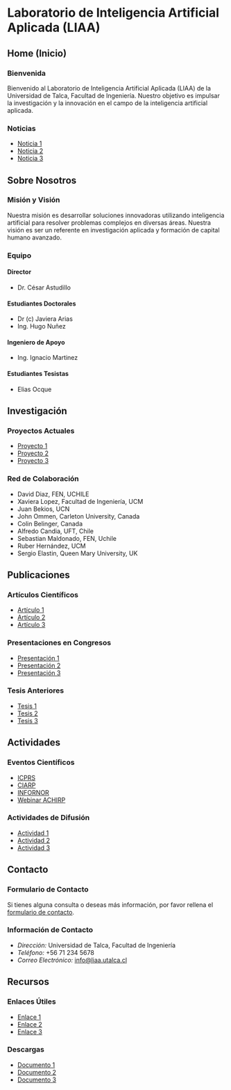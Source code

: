 # Laboratorio de Inteligencia Artificial Aplicada (LIAA)

## Home (Inicio)
### Bienvenida
Bienvenido al Laboratorio de Inteligencia Artificial Aplicada (LIAA) de la Universidad de Talca, Facultad de Ingeniería. Nuestro objetivo es impulsar la investigación y la innovación en el campo de la inteligencia artificial aplicada.

### Noticias
- [Noticia 1](#)
- [Noticia 2](#)
- [Noticia 3](#)

## Sobre Nosotros
### Misión y Visión
Nuestra misión es desarrollar soluciones innovadoras utilizando inteligencia artificial para resolver problemas complejos en diversas áreas. Nuestra visión es ser un referente en investigación aplicada y formación de capital humano avanzado.

### Equipo
#### Director
- Dr. César Astudillo

#### Estudiantes Doctorales
- Dr (c) Javiera Arias
- Ing. Hugo Nuñez

#### Ingeniero de Apoyo
- Ing. Ignacio Martinez

#### Estudiantes Tesistas
- Elias Ocque

## Investigación
### Proyectos Actuales
- [Proyecto 1](#)
- [Proyecto 2](#)
- [Proyecto 3](#)

### Red de Colaboración
- David Diaz, FEN, UCHILE
- Xaviera Lopez, Facultad de Ingeniería, UCM
- Juan Bekios, UCN
- John Ommen, Carleton University, Canada
- Colin Belinger, Canada
- Alfredo Candia, UFT, Chile
- Sebastian Maldonado, FEN, Uchile
- Ruber Hernández, UCM
- Sergio Elastin, Queen Mary University, UK

## Publicaciones
### Artículos Científicos
- [Artículo 1](#)
- [Artículo 2](#)
- [Artículo 3](#)

### Presentaciones en Congresos
- [Presentación 1](#)
- [Presentación 2](#)
- [Presentación 3](#)

### Tesis Anteriores
- [Tesis 1](#)
- [Tesis 2](#)
- [Tesis 3](#)

## Actividades
### Eventos Científicos
- [ICPRS](http://icprs.org)
- [CIARP](http://ciarp24.org)
- [INFORNOR](#)
- [Webinar ACHIRP](#)

### Actividades de Difusión
- [Actividad 1](#)
- [Actividad 2](#)
- [Actividad 3](#)

## Contacto
### Formulario de Contacto
Si tienes alguna consulta o deseas más información, por favor rellena el [formulario de contacto](#).

### Información de Contacto
- *Dirección:* Universidad de Talca, Facultad de Ingeniería
- *Teléfono:* +56 71 234 5678
- *Correo Electrónico:* info@liaa.utalca.cl

## Recursos
### Enlaces Útiles
- [Enlace 1](#)
- [Enlace 2](#)
- [Enlace 3](#)

### Descargas
- [Documento 1](#)
- [Documento 2](#)
- [Documento 3](#)